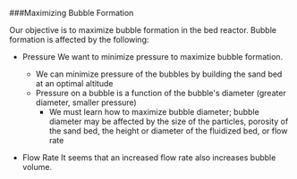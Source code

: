 ###Maximizing Bubble Formation

Our objective is to maximize bubble formation in the bed reactor. Bubble formation is affected by the following:
- Pressure
  We want to minimize pressure to maximize bubble formation.
  - We can minimize pressure of the bubbles by building the sand bed at an optimal altitude
  - Pressure on a bubble is a function of the bubble's diameter (greater diameter, smaller pressure)
      - We must learn how to maximize bubble diameter; bubble diameter may be affected by the size of the particles, porosity of the sand bed, the height or diameter of the fluidized bed, or flow rate

- Flow Rate
  It seems that an increased flow rate also increases bubble volume.
